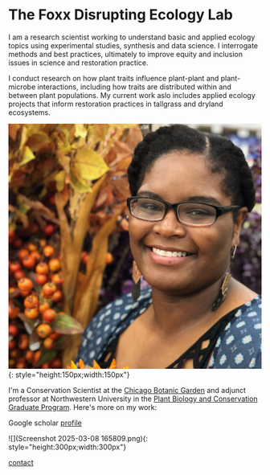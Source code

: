 # The Foxx Disrupting Ecology Lab

I am a research scientist working to understand basic and applied ecology topics using experimental studies, synthesis and data science. I interrogate methods and best practices, ultimately to improve equity and inclusion issues in science and restoration practice.

I conduct research on how plant traits influence plant-plant and plant-microbe interactions, including how traits are distributed within and between plant populations. My current work aslo includes applied ecology projects that inform restoration practices in tallgrass and dryland ecosystems.

![](Foxx_headshot.jpg){: style="height:150px;width:150px"}


I'm a Conservation Scientist at the [Chicago Botanic Garden](https://www.chicagobotanic.org/research) and adjunct professor at Northwestern University in the [Plant Biology and Conservation Graduate Program](https://plantbiology.northwestern.edu/). Here's more on my work:

Google scholar [profile](https://scholar.google.com/citations?user=nlWrL0YAAAAJ&hl=en)

![](Screenshot 2025-03-08 165809.png){: style="height:300px;width:300px"}

[contact](mailto:afoxx@chicagobotanic.org)
